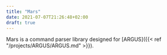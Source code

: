 ```yaml
---
title: "Mars"
date: 2021-07-07T21:26:48+02:00
draft: true
---
```

Mars is a command parser library designed for [ARGUS]({{< ref "/projects/ARGUS/ARGUS.md" >}}).
